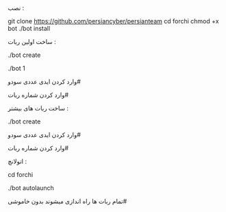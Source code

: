 
نصب :

git clone https://github.com/persiancyber/persianteam
cd forchi
chmod +x bot
./bot install


ساخت اولین ربات :


./bot create

./bot 1

وارد کردن ایدی عددی سودو#

وارد کردن شماره ربات#


ساخت ربات های بیشتر :


./bot create

وارد کردن ایدی عددی سودو#

وارد کردن شماره ربات#


اتولانچ :


cd forchi

./bot autolaunch

تمام ربات ها راه اندازی میشوند بدون خاموشی#
